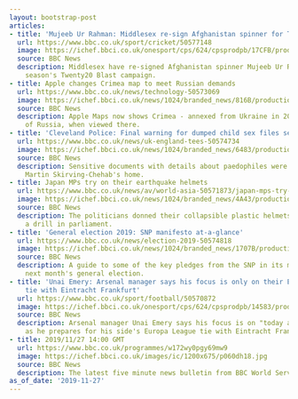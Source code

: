 ```yaml
---
layout: bootstrap-post
articles:
- title: 'Mujeeb Ur Rahman: Middlesex re-sign Afghanistan spinner for T20 Blast'
  url: https://www.bbc.co.uk/sport/cricket/50577148
  image: https://ichef.bbci.co.uk/onesport/cps/624/cpsprodpb/17CFB/production/_109913579_gettyimages-1165576632.jpg
  source: BBC News
  description: Middlesex have re-signed Afghanistan spinner Mujeeb Ur Rahman for next
    season's Twenty20 Blast campaign.
- title: Apple changes Crimea map to meet Russian demands
  url: https://www.bbc.co.uk/news/technology-50573069
  image: https://ichef.bbci.co.uk/news/1024/branded_news/816B/production/_109913133_mediaitem109913129.jpg
  source: BBC News
  description: Apple Maps now shows Crimea - annexed from Ukraine in 2014 - as part
    of Russia, when viewed there.
- title: 'Cleveland Police: Final warning for dumped child sex files sergeant'
  url: https://www.bbc.co.uk/news/uk-england-tees-50574734
  image: https://ichef.bbci.co.uk/news/1024/branded_news/6483/production/_109913752_mediaitem109913751.jpg
  source: BBC News
  description: Sensitive documents with details about paedophiles were found outside
    Martin Skirving-Chehab's home.
- title: Japan MPs try on their earthquake helmets
  url: https://www.bbc.co.uk/news/av/world-asia-50571873/japan-mps-try-on-their-earthquake-helmets
  image: https://ichef.bbci.co.uk/news/1024/branded_news/4A43/production/_109911091_p07w7q7h.jpg
  source: BBC News
  description: The politicians donned their collapsible plastic helmets as part of
    a drill in parliament.
- title: 'General election 2019: SNP manifesto at-a-glance'
  url: https://www.bbc.co.uk/news/election-2019-50574818
  image: https://ichef.bbci.co.uk/news/1024/branded_news/1707B/production/_109913349_hi058273943.jpg
  source: BBC News
  description: A guide to some of the key pledges from the SNP in its manifesto for
    next month's general election.
- title: 'Unai Emery: Arsenal manager says his focus is only on their Europa League
    tie with Eintracht Frankfurt'
  url: https://www.bbc.co.uk/sport/football/50570872
  image: https://ichef.bbci.co.uk/onesport/cps/624/cpsprodpb/14583/production/_109913338_emery.jpg
  source: BBC News
  description: Arsenal manager Unai Emery says his focus is on "today and tomorrow"
    as he prepares for his side's Europa League tie with Eintracht Frankfurt.
- title: 2019/11/27 14:00 GMT
  url: https://www.bbc.co.uk/programmes/w172wy0pgy69mw9
  image: https://ichef.bbci.co.uk/images/ic/1200x675/p060dh18.jpg
  source: BBC News
  description: The latest five minute news bulletin from BBC World Service.
as_of_date: '2019-11-27'
---
```


